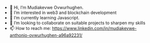 - 👋 Hi, I’m Mudiakevwe Ovwurhughen.
- 👀 I’m interested in web3 and blockchain development
- 🌱 I’m currently learning Javascript. 
- 💞️ I’m looking to collaborate on suitable projects to sharpen my skills 
- 📫 How to reach me: https://www.linkedin.com/in/mudiakevwe-anthonio-ovwurhughen-a96a92231/
